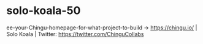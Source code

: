 # solo-koala-50
ee-your-Chingu-homepage-for-what-project-to-build -> https://chingu.io/ | Solo Koala | Twitter: https://twitter.com/ChinguCollabs
